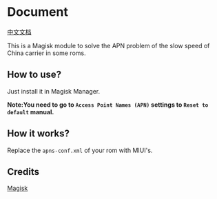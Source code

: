 # Document
[中文文档](https://github.com/RiwiHow/FixChinaCarrier/blob/master/Doc/Chinese%20Simplified.md)

This is a Magisk module to solve the APN problem of the slow speed of China carrier in some roms.
## How to use?
Just install it in Magisk Manager.

**Note:You need to go to `Access Point Names (APN)` settings to `Reset to default` manual.**
## How it works?
Replace the `apns-conf.xml` of your rom with MIUI's.
## Credits
[Magisk](https://github.com/topjohnwu/Magisk)